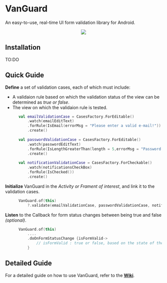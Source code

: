 # VanGuard
An easy-to-use, real-time UI form validation library for Android.

<p align="center">
  <img src="https://github.com/O-labib/VanGuard/blob/master/app/src/main/res/drawable/gif_sample.gif">
</p>
 
## Installation
 TO:DO
 
 
## Quick Guide
**Define** a set of  validation cases, each of which must include:
  * A validaion rule based on which the validation status of the view can be determined as *true or false*.
  * The view on which the validaion rule is tested.

  ``` kotlin
        val emailValidationCase = CasesFactory.ForEditable()
            .watch(emailEditText)
            .forRule(IsEmail(errorMsg = "Please enter a valid e-mail!"))
            .create()
            
        val passwordValidationCase = CasesFactory.ForEditable()
            .watch(passwordEditText)
            .forRule(IsLengthGreaterThan(length = 5,errorMsg = "Password can't be less than 6 chars!"))
            .create()
            
        val notificationValidationCase = CasesFactory.ForCheckable()
            .watch(notificationsCheckBox)
            .forRule(IsChecked())
            .create()
 ```     
**Initialize** VanGuard in the *Activity or Frament of interest*, and link it to the validation cases.

  ``` kotlin
        VanGuard.of(this)
            ?.validate(emailValidationCase, passwordValidationCase, notificationValidationCase)
 ``` 

**Listen** to the Callback for form status changes between being true and false *(optional)*.
  ``` kotlin
        VanGuard.of(this)
            ....
            .doOnFormStatusChange {isFormValid->
                // isFormValid : true or false, based on the state of the form!
            }
 ```

 ## Detailed Guide
 For a detailed guide on how to use VanGuard, refer to the [**Wiki**](https://github.com/O-labib/VanGuard/wiki). 
 
